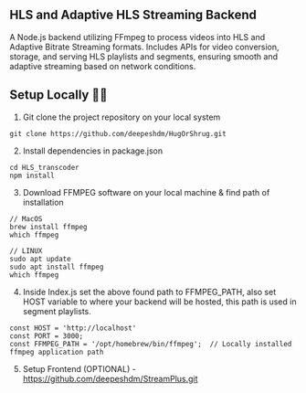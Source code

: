 
<h2> HLS and Adaptive HLS Streaming Backend </h2>

A Node.js backend utilizing FFmpeg to process videos into HLS and Adaptive Bitrate Streaming formats. Includes APIs for video conversion, storage, and serving HLS playlists and segments, ensuring smooth and adaptive streaming based on network conditions.

## Setup Locally 👩‍🔧

1. Git clone the project repository on your local system
```javascipt
git clone https://github.com/deepeshdm/HugOrShrug.git
```

2. Install dependencies in package.json
```javascipt
cd HLS_transcoder
npm install
```

3. Download FFMPEG software on your local machine & find path of installation
```javascipt
// MacOS
brew install ffmpeg
which ffmpeg

// LINUX
sudo apt update
sudo apt install ffmpeg
which ffmpeg
```

4. Inside Index.js set the above found path to FFMPEG_PATH, also set HOST variable to where your backend will be hosted, this path is used in segment playlists.
```javascipt
const HOST = 'http://localhost'
const PORT = 3000;
const FFMPEG_PATH = '/opt/homebrew/bin/ffmpeg';  // Locally installed ffmpeg application path
```

5. Setup Frontend (OPTIONAL) - https://github.com/deepeshdm/StreamPlus.git
